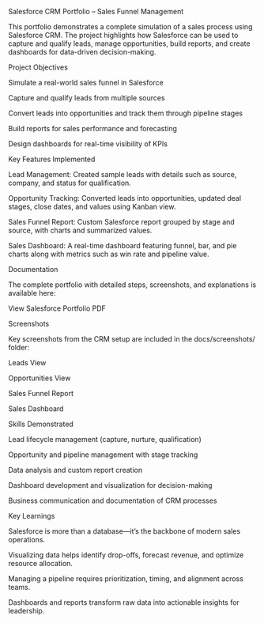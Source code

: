 Salesforce CRM Portfolio – Sales Funnel Management

This portfolio demonstrates a complete simulation of a sales process using Salesforce CRM. The project highlights how Salesforce can be used to capture and qualify leads, manage opportunities, build reports, and create dashboards for data-driven decision-making.

Project Objectives

Simulate a real-world sales funnel in Salesforce

Capture and qualify leads from multiple sources

Convert leads into opportunities and track them through pipeline stages

Build reports for sales performance and forecasting

Design dashboards for real-time visibility of KPIs

Key Features Implemented

Lead Management: Created sample leads with details such as source, company, and status for qualification.

Opportunity Tracking: Converted leads into opportunities, updated deal stages, close dates, and values using Kanban view.

Sales Funnel Report: Custom Salesforce report grouped by stage and source, with charts and summarized values.

Sales Dashboard: A real-time dashboard featuring funnel, bar, and pie charts along with metrics such as win rate and pipeline value.

Documentation

The complete portfolio with detailed steps, screenshots, and explanations is available here:

View Salesforce Portfolio PDF

Screenshots

Key screenshots from the CRM setup are included in the docs/screenshots/ folder:

Leads View

Opportunities View

Sales Funnel Report

Sales Dashboard

Skills Demonstrated

Lead lifecycle management (capture, nurture, qualification)

Opportunity and pipeline management with stage tracking

Data analysis and custom report creation

Dashboard development and visualization for decision-making

Business communication and documentation of CRM processes

Key Learnings

Salesforce is more than a database—it’s the backbone of modern sales operations.

Visualizing data helps identify drop-offs, forecast revenue, and optimize resource allocation.

Managing a pipeline requires prioritization, timing, and alignment across teams.

Dashboards and reports transform raw data into actionable insights for leadership.
